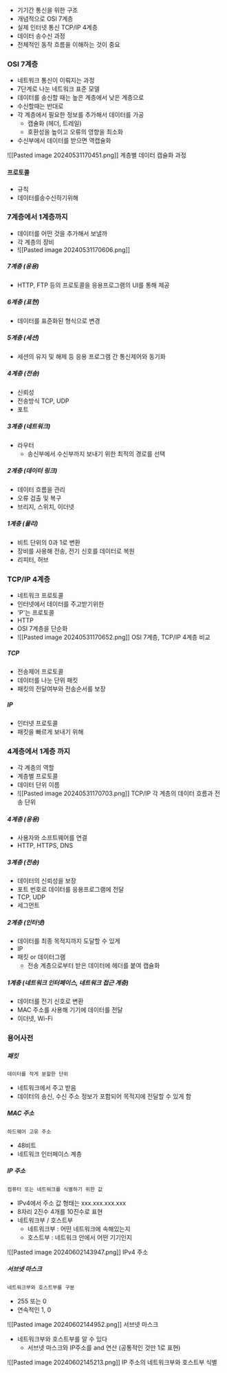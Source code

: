 - 기기간 통신을 위한 구조
- 개념적으로 OSI 7계층
- 실제 인터넷 통신 TCP/IP 4계층
- 데이터 송수신 과정
- 전체적인 동작 흐름을 이해하는 것이 중요

### OSI 7계층
- 네트워크 통신이 이뤄지는 과정
- 7단계로 나눈 네트워크 표준 모델
- 데이터를 송신할 때는 높은 계층에서 낮은 계층으로
- 수신할때는 반대로
- 각 계층에서 필요한 정보를 추가해서 데이터를 가공
	- 캡슐화 (헤더, 트레일)
	- 호환성을 높이고 오류의 영향을 최소화
- 수신부에서 데이터를 받으면 역캡슐화

![[Pasted image 20240531170451.png]]
계층별 데이터 캡슐화 과정
#### 프로토콜
- 규칙
- 데이터를송수신하기위해

### 7계층에서 1계층까지 
- 데이터를 어떤 것을 추가해서 보낼까
- 각 계층의 장비
- ![[Pasted image 20240531170606.png]]
##### 7계층 (응용)
- HTTP, FTP 등의 프로토콜을 응용프로그램의 UI를 통해 제공
##### 6계층 (표현)
- 데이터를 표준화된 형식으로 변경
##### 5계층 (세션)
- 세션의 유지 및 해제 등 응용 프로그램 간 통신제어와 동기화
##### 4계층 (전송)
- 신뢰성
- 전송방식 TCP, UDP
- 포트
##### 3계층 (네트워크)
- 라우터
	- 송신부에서 수신부까지 보내기 위한 최적의 경로를 선택
##### 2계층 (데이터 링크)
- 데이터 흐름을 관리
- 오류 검출 및 복구
- 브리지, 스위치, 이더넷 
##### 1계층 (물리)
- 비트 단위의 0과 1로 변환
- 장비를 사용해 전송, 전기 신호를 데이터로 복원
- 리피터, 허브

### TCP/IP 4계층
- 네트워크 프로토콜
- 인터넷에서 데이터를 주고받기위한
- 'P'는 프로토콜
- HTTP
- OSI 7계층을 단순화
- ![[Pasted image 20240531170652.png]]
OSI 7계층, TCP/IP 4계층 비교
##### TCP
- 전송제어 프로토콜
- 데이터를 나눈 단위 패킷
- 패킷의 전달여부와 전송순서를 보장
##### IP
- 인터넷 프로토콜
- 패킷을 빠르게 보내기 위해

### 4계층에서 1계층 까지
- 각 계층의 역할
- 계층별 프로토콜
- 데이터 단위 이름
- ![[Pasted image 20240531170703.png]]
TCP/IP 각 계층의 데이터 흐름과 전송 단위
##### 4계층 (응용)
- 사용자와 소프트웨어를 연결
- HTTP, HTTPS, DNS
##### 3계층 (전송)
- 데이터의 신뢰성을 보장
- 포트 번호로 데이터를 응용프로그램에 전달
- TCP, UDP
- 세그먼트
##### 2계층 (인터넷)
- 데이터를 최종 목적지까지 도달할 수 있게
- IP
- 패킷 or 데이터그램
	- 전송 계층으로부터 받은 데이터에 헤더를 붙여 캡슐화
##### 1계층 (네트워크 인터페이스, 네트워크 접근 계층)
- 데이터를 전기 신호로 변환
- MAC 주소를 사용해 기기에 데이터를 전달
- 이더넷, Wi-Fi

### 용어사전
##### 패킷
	데이터를 작게 분할한 단위
- 네트워크에서 주고 받음
- 데이터의 송신, 수신 주소 정보가 포함되어 목적지에 전달할 수 있게 함
##### MAC 주소
	하드웨어 고유 주소
- 48비트
- 네트워크 인터페이스 계층
##### IP 주소
	컴퓨터 또는 네트워크를 식별하기 위한 값
- IPv4에서 주소 값 형태는 xxx.xxx.xxx.xxx
- 8자리 2진수 4개를 10진수로 표현
- 네트워크부 / 호스트부
	- 네트워크부 : 어떤 네트워크에 속해있는지
	- 호스트부 : 네트워크 안에서 어떤 기기인지

![[Pasted image 20240602143947.png]]
IPv4 주소

##### 서브넷 마스크
	네트워크부와 호스트부를 구분
- 255 또는 0
- 연속적인 1, 0

![[Pasted image 20240602144952.png]]
서브넷 마스크

- 네트워크부와 호스트부를 알 수 있다
	- 서브넷 마스크와 IP주소를 and 연산 (공통적인 것만 1로 표현)

![[Pasted image 20240602145213.png]]
IP 주소의 네트워크부와 호스트부 식별


